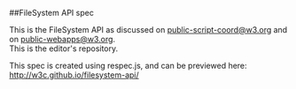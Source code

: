 ##FileSystem API spec

This is the FileSystem API as discussed on public-script-coord@w3.org and on public-webapps@w3.org.  
This is the editor's repository.

This spec is created using respec.js, and can be previewed here: http://w3c.github.io/filesystem-api/
